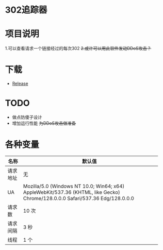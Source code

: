 # 302追踪器

# 项目说明
1.可以查看请求一个链接经过的每次302
~~2.或许可以用此软件发动DDoS攻击？~~

# 下载
 - [Release](https://github.com/ZeroWolf233/302Tracer/releases)

# TODO
- 做点防傻子设计
- 增加运行性能  ~~为DDoS攻击做准备~~

# 各种变量
| 名称   | 默认值                                                                                                                           |
|------|-------------------------------------------------------------------------------------------------------------------------------|
| 请求地址 | 无                                                                                                                             |
| UA   | Mozilla/5.0 (Windows NT 10.0; Win64; x64) AppleWebKit/537.36 (KHTML, like Gecko) Chrome/128.0.0.0 Safari/537.36 Edg/128.0.0.0 |
| 请求数  | 10 次                                                                                                                          |
| 请求间隔 | 3 秒                                                                                                                           |
| 线程   | 1 个                                                                                                                           |